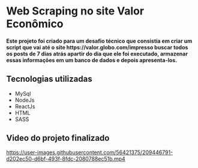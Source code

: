 # Web Scraping no site Valor Econômico
<h4> 
  Este projeto foi criado para um desafio técnico que consistia em criar um script que vai até o site https://valor.globo.com/impresso
  buscar todos os posts de 7 dias atrás apartir do dia que ele foi executado, armazenar essas informações em um banco de dados e depois apresenta-los.
</h4>

## Tecnologias utilizadas
+ MySql
+ NodeJs
+ ReactJs
+ HTML
+ SASS

## Video do projeto finalizado
https://user-images.githubusercontent.com/56421375/209446791-d202ec50-d6bf-493f-8fdc-2080788ec51b.mp4

